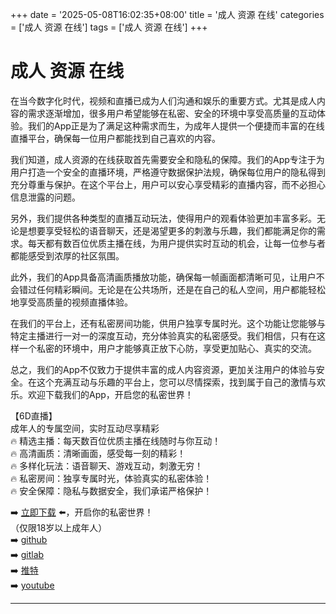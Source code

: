 +++
date = '2025-05-08T16:02:35+08:00'
title = '成人 资源 在线'
categories = ['成人 资源 在线']
tags = ['成人 资源 在线']
+++

# 成人 资源 在线

在当今数字化时代，视频和直播已成为人们沟通和娱乐的重要方式。尤其是成人内容的需求逐渐增加，很多用户希望能够在私密、安全的环境中享受高质量的互动体验。我们的App正是为了满足这种需求而生，为成年人提供一个便捷而丰富的在线直播平台，确保每一位用户都能找到自己喜欢的内容。

我们知道，成人资源的在线获取首先需要安全和隐私的保障。我们的App专注于为用户打造一个安全的直播环境，严格遵守数据保护法规，确保每位用户的隐私得到充分尊重与保护。在这个平台上，用户可以安心享受精彩的直播内容，而不必担心信息泄露的问题。

另外，我们提供各种类型的直播互动玩法，使得用户的观看体验更加丰富多彩。无论是想要享受轻松的语音聊天，还是渴望更多的刺激与乐趣，我们都能满足你的需求。每天都有数百位优质主播在线，为用户提供实时互动的机会，让每一位参与者都能感受到浓厚的社区氛围。

此外，我们的App具备高清画质播放功能，确保每一帧画面都清晰可见，让用户不会错过任何精彩瞬间。无论是在公共场所，还是在自己的私人空间，用户都能轻松地享受高质量的视频直播体验。

在我们的平台上，还有私密房间功能，供用户独享专属时光。这个功能让您能够与特定主播进行一对一的深度互动，充分体验真实的私密感受。我们相信，只有在这样一个私密的环境中，用户才能够真正放下心防，享受更加贴心、真实的交流。

总之，我们的App不仅致力于提供丰富的成人内容资源，更加关注用户的体验与安全。在这个充满互动与乐趣的平台上，您可以尽情探索，找到属于自己的激情与欢乐。欢迎下载我们的App，开启您的私密世界！

【6D直播】  
成年人的专属空间，实时互动尽享精彩  
🔥 精选主播：每天数百位优质主播在线随时与你互动！  
🔥 高清画质：清晰画面，感受每一刻的精彩！  
🔥 多样化玩法：语音聊天、游戏互动，刺激无穷！  
🔥 私密房间：独享专属时光，体验真实的私密体验！  
🔥 安全保障：隐私与数据安全，我们承诺严格保护！  

➡️ [立即下载](https://down123.s3.ap-east-1.amazonaws.com/down/down.html?channelCode=blog) ⬅️，开启你的私密世界！  
（仅限18岁以上成年人）  
➡️ [github](https://aldult-live.github.io/)  
➡️ [gitlab](https://seo-09598d.gitlab.io/)  
➡️ [推特](https://x.com/wegame33)  
➡️ [youtube](https://www.youtube.com/@6Dlive)

---
